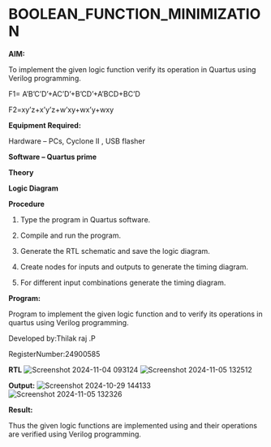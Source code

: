 # BOOLEAN_FUNCTION_MINIMIZATION

**AIM:**

To implement the given logic function verify its operation in Quartus using Verilog programming.

F1= A’B’C’D’+AC’D’+B’CD’+A’BCD+BC’D 

F2=xy’z+x’y’z+w’xy+wx’y+wxy

**Equipment Required:**

Hardware – PCs, Cyclone II , USB flasher

**Software – Quartus prime**

**Theory**

**Logic Diagram**

**Procedure**

1.	Type the program in Quartus software.

2.	Compile and run the program.

3.	Generate the RTL schematic and save the logic diagram.

4.	Create nodes for inputs and outputs to generate the timing diagram.

5.	For different input combinations generate the timing diagram.


**Program:**

 Program to implement the given logic function and to verify its operations in quartus using Verilog programming. 



Developed by:Thilak raj .P

RegisterNumber:24900585


**RTL**
![Screenshot 2024-11-04 093124](https://github.com/user-attachments/assets/04c9dc43-35e4-4d7a-96c0-79892c9788a5)
![Screenshot 2024-11-05 132512](https://github.com/user-attachments/assets/f5b17f41-de89-4f98-80bc-fda5c448c529)

**Output:**
![Screenshot 2024-10-29 144133](https://github.com/user-attachments/assets/a8cb2f98-1ad6-4a6b-ac98-d9a4f4239dfa)
![Screenshot 2024-11-05 132326](https://github.com/user-attachments/assets/22ed7e5f-071d-4678-80f6-c64c5b766730)


**Result:**

Thus the given logic functions are implemented using and their operations are verified using Verilog programming.

